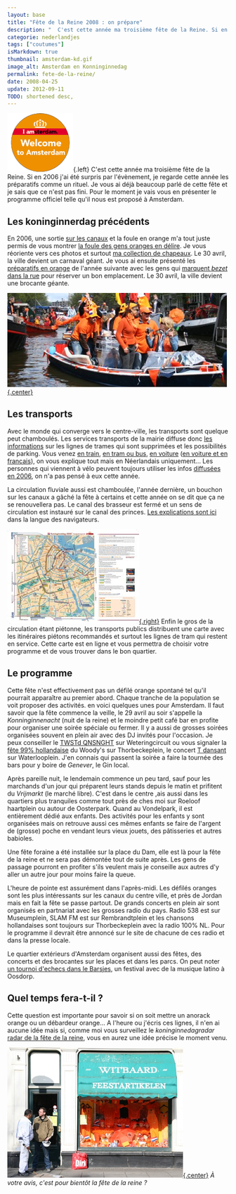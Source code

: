 ```yaml
---
layout: base
title: "Fête de la Reine 2008 : on prépare"
description: "  C'est cette année ma troisième fête de la Reine. Si en 2006 j'ai été surpris par l'évènement, je regarde cette année les préparatifs comme un rituel."
categorie: nederlandjes
tags: ["coutumes"]
isMarkdown: true
thumbnail: amsterdam-kd.gif
image_alt: Amsterdam en Konninginnedag
permalink: fete-de-la-reine/
date: 2008-04-25
update: 2012-09-11
TODO: shortened desc,
---
```


![Amsterdam en Konninginnedag](amsterdam-kd.gif){.left}
C'est cette année ma troisième fête de la Reine. Si en 2006 j'ai été surpris par l'évènement, je regarde cette année les préparatifs comme un rituel. Je vous ai déjà beaucoup parlé de cette fête et je sais que ce n'est pas fini. Pour le moment je vais vous en présenter le programme officiel telle qu'il nous est proposé à Amsterdam.

## Les koninginnerdag précédents

En 2006, une sortie [sur les canaux](/pas-de-fete-du-travail) et la foule en orange m'a tout juste permis de vous montrer [la foule des gens oranges en délire](/koninginnedag). Je vous réoriente vers ces photos et surtout [ma collection de chapeaux](/hoeden). Le 30 avril, la ville devient un carnaval géant. Je vous ai ensuite présenté les [préparatifs en orange](/preparatifs-oranges) de l'année suivante avec les gens qui [marquent *bezet* dans la rue](/nouveau-mot-bezet) pour réserver un bon emplacement. Le 30 avril, la ville devient une brocante géante.

[![plein de fous en orange sur un bateau](panorange-07-500.jpg){.center}](/pas-de-fete-du-travail)

## Les transports

Avec le monde qui converge vers le centre-ville, les transports sont quelque peut chamboulés. Les services transports de la mairie diffuse donc [les informations](http://www.bereikbaar.amsterdam.nl/live/main.asp?name=nieuws&item_id=NL_AMS_IVV_100000000744) sur les lignes de trames qui sont supprimées et les possibilités de parking. Vous venez [en train](http://www.bereikbaar.amsterdam.nl/live/main.asp?action=display_data&name=nieuws&item_id=NL_AMS_IVV_100000000745), [en tram ou bus](http://www.bereikbaar.amsterdam.nl/live/main.asp?action=display_data&name=nieuws&item_id=NL_AMS_IVV_100000000746), [en voiture](http://www.bereikbaar.amsterdam.nl/live/main.asp?action=display_data&name=nieuws&item_id=NL_AMS_IVV_100000000747) ([en voiture et en francais](/pour-ceux-qui-viennent-nous-voir-en-voiture)), on vous explique tout mais en Néerlandais uniquement... Les personnes qui viennent à vélo peuvent toujours utiliser les infos [diffusées en 2006](http://www.noordzuidlijn.amsterdam.nl/live/main.asp?action=display_data&name=nieuws&item_id=NL_AMS_IVV_100000000255), on n'a pas pensé à eux cette année.

La circulation fluviale aussi est chamboulée, l'année dernière, un bouchon sur les canaux a gâché la fête à certains et cette année on se dit que ça ne se renouvellera pas. Le canal des brasseur est fermé et un sens de circulation est instauré sur le canal des princes. [Les explications sont ici](http://www.bba.amsterdam.nl/alle_nieuwsberichten/nieuws_pleziervaart/aangepaste) dans la langue des navigateurs.

[![plan d'sterdam pour la fête de la reine](kdag08_kaartzijdje.jpg){.right}](/files/2008/koninginedag2008_kaartzijde.jpg) Enfin le gros de la circulation étant piétonne, les transports publics distribuent une carte avec les itinéraires piétons recommandés et surtout les lignes de tram qui restent en service. Cette carte est en ligne et vous permettra de choisir votre programme et de vous trouver dans le bon quartier.

## Le programme

Cette fête n'est effectivement pas un défilé orange spontané tel qu'il pourrait apparaître au premier abord. Chaque tranche de la population se voit proposer des activités. en voici quelques unes pour Amsterdam. Il faut savoir que la fête commence la veille, le 29 avril au soir s'appelle la *Konninginnenacht* (nuit de la reine) et le moindre petit café bar en profite pour organiser une soirée spéciale ou fermer. Il y a aussi de grosses soirées organisées souvent en plein air avec des DJ invités pour l'occasion. Je peux conseiller le [TWSTd QNSNGHT](http://twstd.nl/?p=agenda&s=item&ID=328) sur Weteringcircuit ou vous signaler la [fête 99% hollandaise](http://www.woodys.nl/) du Woody's sur Thorbeckeplein, le concert [T dansant](http://www.tdansant.nl/) sur Waterlooplein. J'en connais qui passent la soirée a faire la tournée des bars pour y boire de *Genever*, le Gin local.

Après pareille nuit, le lendemain commence un peu tard, sauf pour les marchands d'un jour qui préparent leurs stands depuis le matin et prifitent du *Vrijmarkt* (le marché libre). C'est dans le centre ,ais aussi dans les quartiers plus tranquiles comme tout près de ches moi sur Roeloof haartplein ou autour de Oosterpark. Quand au Vondelpark, il est entièrement dédié aux enfants. Des activités pour les enfants y sont organisées mais on retrouve aussi ces mêmes enfants se faire de l'argent de (grosse) poche en vendant leurs vieux jouets, des pâtisseries et autres babioles.

Une fête foraine a été installée sur la place du Dam, elle est là pour la fête de la reine et ne sera pas démontée tout de suite après. Les gens de passage pourront en profiter s'ils veulent mais je conseille aux autres d'y aller un autre jour pour moins faire la queue.

L'heure de pointe est assurément dans l'après-midi. Les défilés oranges sont les plus intéressants sur les canaux du centre ville, et près de Jordan mais en fait la fête se passe partout. De grands concerts en plein air sont organisés en partnariat avec les grosses radio du pays. Radio 538 est sur Museumplein, SLAM FM est sur Rembrandtplein et les chansons hollandaises sont toujours sur Thorbeckeplein avec la radio 100% NL. Pour le programme il devrait être annoncé sur le site de chacune de ces radio et dans la presse locale.

Le quartier extérieurs d'Amsterdam organisent aussi des fêtes, des concerts et des brocantes sur les places et dans les parcs. On peut noter [un tournoi d'echecs dans le Barsjes](http://www.hetprobleem.nl/joomla/index.php?option=com_content&task=view&id=137&Itemid=1), un festival avec de la musique latino à Oosdorp.

## Quel temps fera-t-il ?

Cette question est importante pour savoir si on soit mettre un anorack orange ou un débardeur orange... A l'heure ou j'écris ces lignes, il n'en ai aucune idée mais si, comme moi vous surveillez le *koninginnedagradar* [radar de la fête de la reine](http://www.koninginnedagradar.nl/?id=18), vous en aurez une idée précise le moment venu.

[![Oranje Feestartikelen](feestartikelen_7638-orange400.jpg){.center}](http://www.flickr.com/photos/13274211@N00/2454265946/)
*À votre avis, c'est pour bientôt la fête de la reine ?*


<!-- post notes:
http://kunst-en-cultuur.infonu.nl/feestdagen/4099-koninginnedag-programma-amsterdam-2008.html 
http://www.amsterdam.nl/?ActItmIdt=122749 
http://www.amsterdamtourist.nl/en/home/events/article/xp/content_artikel.Eventsalg+-+75QueensDay2008/default.aspx 
2006
http://www.noordzuidlijn.amsterdam.nl/live/bijlagen/bereikbaaramsterdam/figuren/uk/nieuws/plattegrond_kaart.pdf
--->
